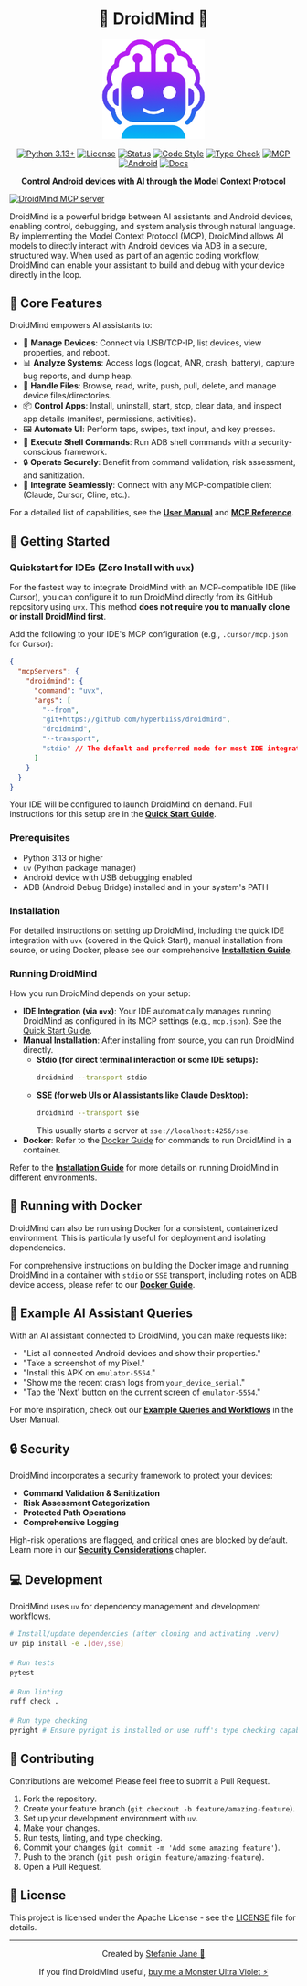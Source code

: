<div align="center">

# 🤖 DroidMind 🧠

<img src="docs/assets/images/logo_neon_glow_icon.png" alt="DroidMind Logo" width="180" />

[![Python 3.13+](https://img.shields.io/badge/python-3.13+-9D00FF.svg?style=for-the-badge&logo=python&logoColor=white)](https://www.python.org/downloads/)
[![License](https://img.shields.io/badge/license-Apache_2.0-FF00FF.svg?style=for-the-badge&logo=apache&logoColor=white)](LICENSE)
[![Status](https://img.shields.io/badge/status-active_development-39FF14.svg?style=for-the-badge&logo=githubactions&logoColor=white)](docs/plan.md)
[![Code Style](https://img.shields.io/badge/code_style-ruff-00FFFF.svg?style=for-the-badge&logo=ruff&logoColor=white)](https://github.com/astral-sh/ruff)
[![Type Check](https://img.shields.io/badge/type_check-pyright-FFBF00.svg?style=for-the-badge&logo=typescript&logoColor=white)](https://github.com/microsoft/pyright)
[![MCP](https://img.shields.io/badge/protocol-MCP-E6E6FA.svg?style=for-the-badge&logo=anthropic&logoColor=white)](https://modelcontextprotocol.io/)
[![Android](https://img.shields.io/badge/platform-android-A4C639.svg?style=for-the-badge&logo=android&logoColor=white)](https://www.android.com/)
[![Docs](https://img.shields.io/badge/docs-online-FF9E80.svg?style=for-the-badge&logo=gitbook&logoColor=white)](https://hyperb1iss.github.io/droidmind/)

**Control Android devices with AI through the Model Context Protocol**

</div>

<a href="https://glama.ai/mcp/servers/@hyperb1iss/droidmind">
  <img width="380" height="200" src="https://glama.ai/mcp/servers/@hyperb1iss/droidmind/badge" alt="DroidMind MCP server" />
</a>

DroidMind is a powerful bridge between AI assistants and Android devices, enabling control, debugging, and system analysis through natural language. By implementing the Model Context Protocol (MCP), DroidMind allows AI models to directly interact with Android devices via ADB in a secure, structured way. When used as part of an agentic coding workflow, DroidMind can enable your assistant to build and debug with your device directly in the loop.

## 💫 Core Features

DroidMind empowers AI assistants to:

- 📱 **Manage Devices**: Connect via USB/TCP-IP, list devices, view properties, and reboot.
- 📊 **Analyze Systems**: Access logs (logcat, ANR, crash, battery), capture bug reports, and dump heap.
- 📂 **Handle Files**: Browse, read, write, push, pull, delete, and manage device files/directories.
- 📦 **Control Apps**: Install, uninstall, start, stop, clear data, and inspect app details (manifest, permissions, activities).
- 🖼️ **Automate UI**: Perform taps, swipes, text input, and key presses.
- 🐚 **Execute Shell Commands**: Run ADB shell commands with a security-conscious framework.
- 🔒 **Operate Securely**: Benefit from command validation, risk assessment, and sanitization.
- 💬 **Integrate Seamlessly**: Connect with any MCP-compatible client (Claude, Cursor, Cline, etc.).

For a detailed list of capabilities, see the **[User Manual](docs/user_manual/index.md)** and **[MCP Reference](docs/mcp-reference.md)**.

## 🚀 Getting Started

### Quickstart for IDEs (Zero Install with `uvx`)

For the fastest way to integrate DroidMind with an MCP-compatible IDE (like Cursor), you can configure it to run DroidMind directly from its GitHub repository using `uvx`. This method **does not require you to manually clone or install DroidMind first**.

Add the following to your IDE's MCP configuration (e.g., `.cursor/mcp.json` for Cursor):

```json
{
  "mcpServers": {
    "droidmind": {
      "command": "uvx",
      "args": [
        "--from",
        "git+https://github.com/hyperb1iss/droidmind",
        "droidmind",
        "--transport",
        "stdio" // The default and preferred mode for most IDE integrations
      ]
    }
  }
}
```

Your IDE will be configured to launch DroidMind on demand. Full instructions for this setup are in the **[Quick Start Guide](docs/quickstart.md#1-configure-your-ide-to-run-droidmind-via-uvx)**.

### Prerequisites

- Python 3.13 or higher
- `uv` (Python package manager)
- Android device with USB debugging enabled
- ADB (Android Debug Bridge) installed and in your system's PATH

### Installation

For detailed instructions on setting up DroidMind, including the quick IDE integration with `uvx` (covered in the Quick Start), manual installation from source, or using Docker, please see our comprehensive **[Installation Guide](docs/installation.md)**.

### Running DroidMind

How you run DroidMind depends on your setup:

- **IDE Integration (via `uvx`)**: Your IDE automatically manages running DroidMind as configured in its MCP settings (e.g., `mcp.json`). See the [Quick Start Guide](docs/quickstart.md).
- **Manual Installation**: After installing from source, you can run DroidMind directly.
  - **Stdio (for direct terminal interaction or some IDE setups):**
    ```bash
    droidmind --transport stdio
    ```
  - **SSE (for web UIs or AI assistants like Claude Desktop):**
    ```bash
    droidmind --transport sse
    ```
    This usually starts a server at `sse://localhost:4256/sse`.
- **Docker**: Refer to the [Docker Guide](docs/docker.md) for commands to run DroidMind in a container.

Refer to the **[Installation Guide](docs/installation.md)** for more details on running DroidMind in different environments.

## 🐳 Running with Docker

DroidMind can also be run using Docker for a consistent, containerized environment. This is particularly useful for deployment and isolating dependencies.

For comprehensive instructions on building the Docker image and running DroidMind in a container with `stdio` or `SSE` transport, including notes on ADB device access, please refer to our **[Docker Guide](docs/docker.md)**.

## 🔮 Example AI Assistant Queries

With an AI assistant connected to DroidMind, you can make requests like:

- "List all connected Android devices and show their properties."
- "Take a screenshot of my Pixel."
- "Install this APK on `emulator-5554`."
- "Show me the recent crash logs from `your_device_serial`."
- "Tap the 'Next' button on the current screen of `emulator-5554`."

For more inspiration, check out our **[Example Queries and Workflows](docs/user_manual/example_queries.md)** in the User Manual.

## 🔒 Security

DroidMind incorporates a security framework to protect your devices:

- **Command Validation & Sanitization**
- **Risk Assessment Categorization**
- **Protected Path Operations**
- **Comprehensive Logging**

High-risk operations are flagged, and critical ones are blocked by default. Learn more in our **[Security Considerations](docs/user_manual/security.md)** chapter.

## 💻 Development

DroidMind uses `uv` for dependency management and development workflows.

```bash
# Install/update dependencies (after cloning and activating .venv)
uv pip install -e .[dev,sse]

# Run tests
pytest

# Run linting
ruff check .

# Run type checking
pyright # Ensure pyright is installed or use ruff's type checking capabilities
```

## 🤝 Contributing

Contributions are welcome! Please feel free to submit a Pull Request.

1.  Fork the repository.
2.  Create your feature branch (`git checkout -b feature/amazing-feature`).
3.  Set up your development environment with `uv`.
4.  Make your changes.
5.  Run tests, linting, and type checking.
6.  Commit your changes (`git commit -m 'Add some amazing feature'`).
7.  Push to the branch (`git push origin feature/amazing-feature`).
8.  Open a Pull Request.

## 📝 License

This project is licensed under the Apache License - see the [LICENSE](LICENSE) file for details.

---

<div align="center">

Created by [Stefanie Jane 🌠](https://github.com/hyperb1iss)

If you find DroidMind useful, [buy me a Monster Ultra Violet ⚡️](https://ko-fi.com/hyperb1iss)

</div>